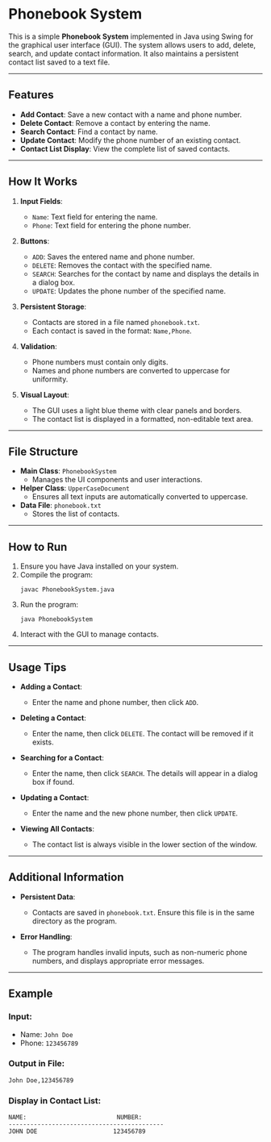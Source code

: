 # Phonebook System

This is a simple **Phonebook System** implemented in Java using Swing for the graphical user interface (GUI). The system allows users to add, delete, search, and update contact information. It also maintains a persistent contact list saved to a text file.

---

## Features

- **Add Contact**: Save a new contact with a name and phone number.
- **Delete Contact**: Remove a contact by entering the name.
- **Search Contact**: Find a contact by name.
- **Update Contact**: Modify the phone number of an existing contact.
- **Contact List Display**: View the complete list of saved contacts.

---

## How It Works

1. **Input Fields**: 
   - `Name`: Text field for entering the name.
   - `Phone`: Text field for entering the phone number.

2. **Buttons**:
   - `ADD`: Saves the entered name and phone number.
   - `DELETE`: Removes the contact with the specified name.
   - `SEARCH`: Searches for the contact by name and displays the details in a dialog box.
   - `UPDATE`: Updates the phone number of the specified name.

3. **Persistent Storage**:
   - Contacts are stored in a file named `phonebook.txt`.
   - Each contact is saved in the format: `Name,Phone`.

4. **Validation**:
   - Phone numbers must contain only digits.
   - Names and phone numbers are converted to uppercase for uniformity.

5. **Visual Layout**:
   - The GUI uses a light blue theme with clear panels and borders.
   - The contact list is displayed in a formatted, non-editable text area.

---

## File Structure

- **Main Class**: `PhonebookSystem`
  - Manages the UI components and user interactions.
- **Helper Class**: `UpperCaseDocument`
  - Ensures all text inputs are automatically converted to uppercase.
- **Data File**: `phonebook.txt`
  - Stores the list of contacts.

---

## How to Run

1. Ensure you have Java installed on your system.
2. Compile the program:
   ```
   javac PhonebookSystem.java
   ```
3. Run the program:
   ```
   java PhonebookSystem
   ```
4. Interact with the GUI to manage contacts.

---

## Usage Tips

- **Adding a Contact**:
  - Enter the name and phone number, then click `ADD`.

- **Deleting a Contact**:
  - Enter the name, then click `DELETE`. The contact will be removed if it exists.

- **Searching for a Contact**:
  - Enter the name, then click `SEARCH`. The details will appear in a dialog box if found.

- **Updating a Contact**:
  - Enter the name and the new phone number, then click `UPDATE`.

- **Viewing All Contacts**:
  - The contact list is always visible in the lower section of the window.

---

## Additional Information

- **Persistent Data**:
  - Contacts are saved in `phonebook.txt`. Ensure this file is in the same directory as the program.

- **Error Handling**:
  - The program handles invalid inputs, such as non-numeric phone numbers, and displays appropriate error messages.

---

## Example

### Input:
- Name: `John Doe`
- Phone: `123456789`

### Output in File:
```
John Doe,123456789
```

### Display in Contact List:
```
NAME:                         NUMBER:
-------------------------------------------
JOHN DOE                     123456789
```
